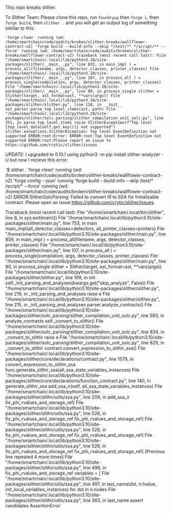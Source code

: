 This repo breaks slither.

To Slither Team: Please clone this repo, run `foundryup` then `forge i`, then `forge build`, then `slither .` and you will get an output log of something similar to this:

`'forge clean' running (wd: /home/smartchain/code/audits/broken/slither-breaks/wallflower-contract-v2)
'forge build --build-info --skip */test/** */script/** --force' running (wd: /home/smartchain/code/audits/broken/slither-breaks/wallflower-contract-v2)
Traceback (most recent call last):
  File "/home/smartchain/.local/lib/python3.10/site-packages/slither/__main__.py", line 833, in main_impl
    ) = process_all(filename, args, detector_classes, printer_classes)
  File "/home/smartchain/.local/lib/python3.10/site-packages/slither/__main__.py", line 107, in process_all
    ) = process_single(compilation, args, detector_classes, printer_classes)
  File "/home/smartchain/.local/lib/python3.10/site-packages/slither/__main__.py", line 80, in process_single
    slither = Slither(target, ast_format=ast, **vars(args))
  File "/home/smartchain/.local/lib/python3.10/site-packages/slither/slither.py", line 118, in __init__
    sol_parser.parse_top_level_items(ast, path)
  File "/home/smartchain/.local/lib/python3.10/site-packages/slither/solc_parsing/slither_compilation_unit_solc.py", line 351, in parse_top_level_items
    raise SlitherException(f"Top level {top_level_data[self.get_key()]} not supported")
slither.exceptions.SlitherException: Top level EventDefinition not supported
ERROR:root:Error:
ERROR:root:Top level EventDefinition not supported
ERROR:root:Please report an issue to https://github.com/crytic/slither/issues`

UPDATE: I upgraded to 0.10.1 using python3 -m pip install slither-analyzer -U but now I recieve this error:

`$ slither .
'forge clean' running (wd: /home/smartchain/code/audits/broken/slither-breaks/wallflower-contract-v2)
'forge config --json' running
'forge build --build-info --skip /test/* /script/* --force' running (wd: /home/smartchain/code/audits/broken/slither-breaks/wallflower-contract-v2)
ERROR:SlitherSolcParsing:
Failed to convert IR to SSA for Initializable contract. Please open an issue https://github.com/crytic/slither/issues.

Traceback (most recent call last):
File "/home/smartchain/.local/bin/slither", line 8, in
sys.exit(main())
File "/home/smartchain/.local/lib/python3.10/site-packages/slither/main.py", line 753, in main
main_impl(all_detector_classes=detectors, all_printer_classes=printers)
File "/home/smartchain/.local/lib/python3.10/site-packages/slither/main.py", line 859, in main_impl
) = process_all(filename, args, detector_classes, printer_classes)
File "/home/smartchain/.local/lib/python3.10/site-packages/slither/main.py", line 107, in process_all
) = process_single(compilation, args, detector_classes, printer_classes)
File "/home/smartchain/.local/lib/python3.10/site-packages/slither/main.py", line 80, in process_single
slither = Slither(target, ast_format=ast, **vars(args))
File "/home/smartchain/.local/lib/python3.10/site-packages/slither/slither.py", line 199, in init
self._init_parsing_and_analyses(kwargs.get("skip_analyze", False))
File "/home/smartchain/.local/lib/python3.10/site-packages/slither/slither.py", line 219, in _init_parsing_and_analyses
raise e
File "/home/smartchain/.local/lib/python3.10/site-packages/slither/slither.py", line 215, in _init_parsing_and_analyses
parser.analyze_contracts()
File "/home/smartchain/.local/lib/python3.10/site-packages/slither/solc_parsing/slither_compilation_unit_solc.py", line 593, in analyze_contracts
self._convert_to_slithir()
File "/home/smartchain/.local/lib/python3.10/site-packages/slither/solc_parsing/slither_compilation_unit_solc.py", line 834, in _convert_to_slithir
raise e
File "/home/smartchain/.local/lib/python3.10/site-packages/slither/solc_parsing/slither_compilation_unit_solc.py", line 829, in _convert_to_slithir
contract.convert_expression_to_slithir_ssa()
File "/home/smartchain/.local/lib/python3.10/site-packages/slither/core/declarations/contract.py", line 1579, in convert_expression_to_slithir_ssa
func.generate_slithir_ssa(all_ssa_state_variables_instances)
File "/home/smartchain/.local/lib/python3.10/site-packages/slither/core/declarations/function_contract.py", line 140, in generate_slithir_ssa
add_ssa_ir(self, all_ssa_state_variables_instances)
File "/home/smartchain/.local/lib/python3.10/site-packages/slither/slithir/utils/ssa.py", line 206, in add_ssa_ir
fix_phi_rvalues_and_storage_ref(
File "/home/smartchain/.local/lib/python3.10/site-packages/slither/slithir/utils/ssa.py", line 526, in fix_phi_rvalues_and_storage_ref
fix_phi_rvalues_and_storage_ref(
File "/home/smartchain/.local/lib/python3.10/site-packages/slither/slithir/utils/ssa.py", line 526, in fix_phi_rvalues_and_storage_ref
fix_phi_rvalues_and_storage_ref(
File "/home/smartchain/.local/lib/python3.10/site-packages/slither/slithir/utils/ssa.py", line 526, in fix_phi_rvalues_and_storage_ref
fix_phi_rvalues_and_storage_ref(
[Previous line repeated 4 more times]
File "/home/smartchain/.local/lib/python3.10/site-packages/slither/slithir/utils/ssa.py", line 496, in fix_phi_rvalues_and_storage_ref
variables = [
File "/home/smartchain/.local/lib/python3.10/site-packages/slither/slithir/utils/ssa.py", line 497, in
last_name(dst, ir.lvalue, init_local_variables_instances) for dst in ir.nodes
File "/home/smartchain/.local/lib/python3.10/site-packages/slither/slithir/utils/ssa.py", line 363, in last_name
assert candidates
AssertionError`
